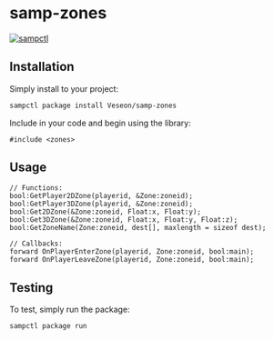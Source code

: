 # samp-zones

[![sampctl](https://img.shields.io/badge/sampctl-samp--zones-2f2f2f.svg?style=for-the-badge)](https://github.com/Veseon/samp-zones)

<!--
Short description of your library, why it's useful, some examples, pictures or
videos. Link to your forum release thread too.

Remember: You can use "forumfmt" to convert this readme to forum BBCode!

What the sections below should be used for:

`## Installation`: Leave this section un-edited unless you have some specific
additional installation procedure.

`## Testing`: Whether your library is tested with a simple `main()` and `print`,
unit-tested, or demonstrated via prompting the player to connect, you should
include some basic information for users to try out your code in some way.

And finally, maintaining your version number`:

* Follow [Semantic Versioning](https://semver.org/)
* When you release a new version, update `VERSION` and `git tag` it
* Versioning is important for sampctl to use the version control features

Happy Pawning!
-->

## Installation

Simply install to your project:

```bash
sampctl package install Veseon/samp-zones
```

Include in your code and begin using the library:

```pawn
#include <zones>
```

## Usage

```pawn
// Functions:
bool:GetPlayer2DZone(playerid, &Zone:zoneid);
bool:GetPlayer3DZone(playerid, &Zone:zoneid);
bool:Get2DZone(&Zone:zoneid, Float:x, Float:y);
bool:Get3DZone(&Zone:zoneid, Float:x, Float:y, Float:z);
bool:GetZoneName(Zone:zoneid, dest[], maxlength = sizeof dest);

// Callbacks:
forward OnPlayerEnterZone(playerid, Zone:zoneid, bool:main);
forward OnPlayerLeaveZone(playerid, Zone:zoneid, bool:main);
```
<!--
Write your code documentation or examples here. If your library is documented in
the source code, direct users there. If not, list your API and describe it well
in this section. If your library is passive and has no API, simply omit this
section.
-->

## Testing

<!--
Depending on whether your package is tested via in-game "demo tests" or
y_testing unit-tests, you should indicate to readers what to expect below here.
-->

To test, simply run the package:

```bash
sampctl package run
```
